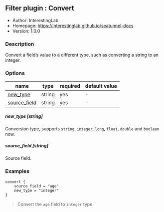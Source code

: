 ## Filter plugin : Convert

* Author: InterestingLab
* Homepage: https://interestinglab.github.io/seatunnel-docs
* Version: 1.0.0

### Description

Convert a field’s value to a different type, such as converting a string to an integer.

### Options

| name | type | required | default value |
| --- | --- | --- | --- |
| [new_type](#new_type-string) | string | yes | - |
| [source_field](#source_field-string) | string | yes | - |

##### new_type [string]

Conversion type, supports `string`, `integer`, `long`, `float`, `double` and `boolean` now.

##### source_field [string]

Source field.


### Examples

```
convert {
    source_field = "age"
    new_type = "integer"
}
```

> Convert the `age` field to `integer` type


